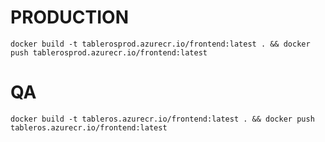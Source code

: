 # PRODUCTION

    docker build -t tablerosprod.azurecr.io/frontend:latest . && docker push tablerosprod.azurecr.io/frontend:latest
# QA

    docker build -t tableros.azurecr.io/frontend:latest . && docker push tableros.azurecr.io/frontend:latest
